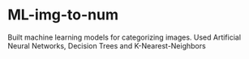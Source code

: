 # ML-img-to-num
Built machine learning models for categorizing images. Used Artificial Neural Networks, Decision Trees and K-Nearest-Neighbors
